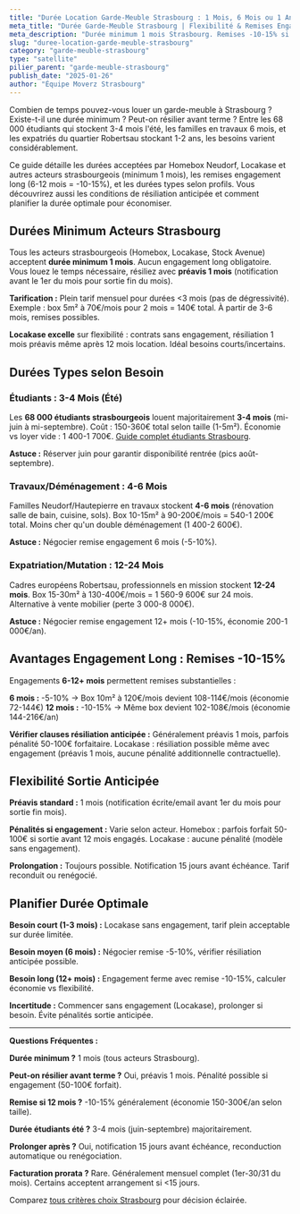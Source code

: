 ```yaml
---
title: "Durée Location Garde-Meuble Strasbourg : 1 Mois, 6 Mois ou 1 An ?"
meta_title: "Durée Garde-Meuble Strasbourg | Flexibilité & Remises Engagement"
meta_description: "Durée minimum 1 mois Strasbourg. Remises -10-15% si 6-12 mois. Guide durées : étudiants 3-4 mois, travaux 4-6 mois, expatriés 12 mois+. Préavis résiliation."
slug: "duree-location-garde-meuble-strasbourg"
category: "garde-meuble-strasbourg"
type: "satellite"
pilier_parent: "garde-meuble-strasbourg"
publish_date: "2025-01-26"
author: "Équipe Moverz Strasbourg"
---
```


Combien de temps pouvez-vous louer un garde-meuble à Strasbourg ? Existe-t-il une durée minimum ? Peut-on résilier avant terme ? Entre les 68 000 étudiants qui stockent 3-4 mois l'été, les familles en travaux 6 mois, et les expatriés du quartier Robertsau stockant 1-2 ans, les besoins varient considérablement.

Ce guide détaille les durées acceptées par Homebox Neudorf, Locakase et autres acteurs strasbourgeois (minimum 1 mois), les remises engagement long (6-12 mois = -10-15%), et les durées types selon profils. Vous découvrirez aussi les conditions de résiliation anticipée et comment planifier la durée optimale pour économiser.

## Durées Minimum Acteurs Strasbourg

Tous les acteurs strasbourgeois (Homebox, Locakase, Stock Avenue) acceptent **durée minimum 1 mois**. Aucun engagement long obligatoire. Vous louez le temps nécessaire, résiliez avec **préavis 1 mois** (notification avant le 1er du mois pour sortie fin du mois).

**Tarification :** Plein tarif mensuel pour durées <3 mois (pas de dégressivité). Exemple : box 5m² à 70€/mois pour 2 mois = 140€ total. À partir de 3-6 mois, remises possibles.

**Locakase excelle** sur flexibilité : contrats sans engagement, résiliation 1 mois préavis même après 12 mois location. Idéal besoins courts/incertains.

## Durées Types selon Besoin

### Étudiants : 3-4 Mois (Été)

Les **68 000 étudiants strasbourgeois** louent majoritairement **3-4 mois** (mi-juin à mi-septembre). Coût : 150-360€ total selon taille (1-5m²). Économie vs loyer vide : 1 400-1 700€. [Guide complet étudiants Strasbourg](/blog/demenagement-strasbourg/garde-meuble-etudiant-strasbourg).

**Astuce :** Réserver juin pour garantir disponibilité rentrée (pics août-septembre).

### Travaux/Déménagement : 4-6 Mois

Familles Neudorf/Hautepierre en travaux stockent **4-6 mois** (rénovation salle de bain, cuisine, sols). Box 10-15m² à 90-200€/mois = 540-1 200€ total. Moins cher qu'un double déménagement (1 400-2 600€).

**Astuce :** Négocier remise engagement 6 mois (-5-10%).

### Expatriation/Mutation : 12-24 Mois

Cadres européens Robertsau, professionnels en mission stockent **12-24 mois**. Box 15-30m² à 130-400€/mois = 1 560-9 600€ sur 24 mois. Alternative à vente mobilier (perte 3 000-8 000€).

**Astuce :** Négocier remise engagement 12+ mois (-10-15%, économie 200-1 000€/an).

## Avantages Engagement Long : Remises -10-15%

Engagements **6-12+ mois** permettent remises substantielles :

**6 mois :** -5-10% → Box 10m² à 120€/mois devient 108-114€/mois (économie 72-144€)
**12 mois :** -10-15% → Même box devient 102-108€/mois (économie 144-216€/an)

**Vérifier clauses résiliation anticipée :** Généralement préavis 1 mois, parfois pénalité 50-100€ forfaitaire. Locakase : résiliation possible même avec engagement (préavis 1 mois, aucune pénalité additionnelle contractuelle).

## Flexibilité Sortie Anticipée

**Préavis standard :** 1 mois (notification écrite/email avant 1er du mois pour sortie fin mois).

**Pénalités si engagement :** Varie selon acteur. Homebox : parfois forfait 50-100€ si sortie avant 12 mois engagés. Locakase : aucune pénalité (modèle sans engagement).

**Prolongation :** Toujours possible. Notification 15 jours avant échéance. Tarif reconduit ou renégocié.

## Planifier Durée Optimale

**Besoin court (1-3 mois) :** Locakase sans engagement, tarif plein acceptable sur durée limitée.

**Besoin moyen (6 mois) :** Négocier remise -5-10%, vérifier résiliation anticipée possible.

**Besoin long (12+ mois) :** Engagement ferme avec remise -10-15%, calculer économie vs flexibilité.

**Incertitude :** Commencer sans engagement (Locakase), prolonger si besoin. Évite pénalités sortie anticipée.

---

**Questions Fréquentes :**

**Durée minimum ?** 1 mois (tous acteurs Strasbourg).

**Peut-on résilier avant terme ?** Oui, préavis 1 mois. Pénalité possible si engagement (50-100€ forfait).

**Remise si 12 mois ?** -10-15% généralement (économie 150-300€/an selon taille).

**Durée étudiants été ?** 3-4 mois (juin-septembre) majoritairement.

**Prolonger après ?** Oui, notification 15 jours avant échéance, reconduction automatique ou renégociation.

**Facturation prorata ?** Rare. Généralement mensuel complet (1er-30/31 du mois). Certains acceptent arrangement si <15 jours.

Comparez [tous critères choix Strasbourg](/blog/demenagement-strasbourg/garde-meuble-strasbourg) pour décision éclairée.

